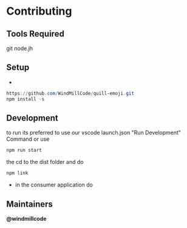 # Contributing

## Tools Required
git
node.jh
## Setup
*
```ps1
https://github.com/WindMillCode/quill-emoji.git
npm install -s
```

## Development

to run its preferred to use  our vscode launch.json "Run Development" Command or use
```sh
npm run start
```
the cd to the dist folder and do
```sh
npm link
```

* in the consumer application do

## Maintainers

__@windmillcode__
